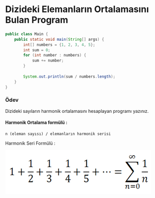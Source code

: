 # Dizideki Elemanların Ortalamasını Bulan Program

```java
public class Main {
    public static void main(String[] args) {
        int[] numbers = {1, 2, 3, 4, 5};
        int sum = 0;
        for (int number : numbers) {
            sum += number;
        }

        System.out.println(sum / numbers.length);
    }
}
```

### Ödev

Dizideki sayıların harmonik ortalamasını hesaplayan programı yazınız.

#### Harmonik Ortalama formülü : 
    n (eleman sayısı) / elemanların harmonik serisi

Harmonik Seri Formülü :

![a](https://raw.githubusercontent.com/Kodluyoruz/taskforce/main/java101/pratik-harmonic/figures/harmonic_series.gif)